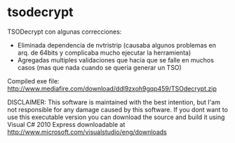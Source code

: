 tsodecrypt
==========

TSODecrypt con algunas correcciones:

* Eliminada dependencia de nvtristrip (causaba algunos problemas en arq. de 64bits y complicaba mucho ejecutar la herramienta)
* Agregadas multiples validaciones que hacia que se falle en muchos casos (mas que nada cuando se queria generar un TSO)

Compiled exe file:
http://www.mediafire.com/download/ddl9zxoh9gqp459/TSOdecrypt.zip

DISCLAIMER: This software is maintained with the best intention, but I'am not responsible for any damage caused by this software.
If you dont want to use this executable version you can download the source and build it using Visual C# 2010 Express
downloadable at http://www.microsoft.com/visualstudio/eng/downloads
